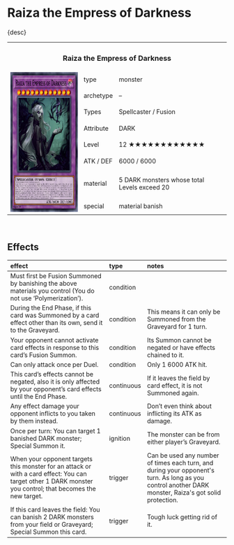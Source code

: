 # Raiza the Empress of Darkness

{desc}


<table>
  <tr>
    <th colspan="3"> <h3> Raiza the Empress of Darkness </h3> </th>
  </tr>
  <tr>
    <td rowspan="8"> <img src="../../../.assets/cards/fusion/Raiza.png" height="320px"> </td>
    <td> type </td>
    <td> monster </td>
  </tr>
  <tr>
    <td> archetype </td>
    <td> – </td>
  </tr>
  <tr>
    <td> Types </td>
    <td> Spellcaster / Fusion </td>
  </tr>
  <tr>
    <td> Attribute </td>
    <td> DARK </td>
  </tr>
  <tr>
    <td> Level </td>
    <td> 12 ★★★★★★★★★★★★ </td>
  </tr>
  <tr>
    <td> ATK / DEF </td>
    <td> 6000 / 6000 </td>
  </tr>
  <tr>
    <td> material </td>
    <td> 5 DARK monsters whose total Levels exceed 20 </td>
  </tr>
  <tr>
    <td> special </td>
    <td> material banish </td>
  </tr>
</table>


<br>


## Effects

| effect | type | notes |
| :----- | :--- | :---- |
| Must first be Fusion Summoned by banishing the above materials you control (You do not use ‘Polymerization’). | condition | |
| During the End Phase, if this card was Summoned by a card effect other than its own, send it to the Graveyard. | condition | This means it can only be Summoned from the Graveyard for 1 turn. |
| Your opponent cannot activate card effects in response to this card’s Fusion Summon. | condition | Its Summon cannot be negated or have effects chained to it. |
| Can only attack once per Duel. | condition | Only 1 6000 ATK hit. |
| This card’s effects cannot be negated, also it is only affected by your opponent’s card effects until the End Phase. | continuous | If it leaves the field by card effect, it is not Summoned again. |
| Any effect damage your opponent inflicts to you taken by them instead. | continuous | Don’t even think about inflicting its ATK as damage. |
| Once per turn: You can target 1 banished DARK monster; Special Summon it. | ignition | The monster can be from either player’s Graveyard. |
| When your opponent targets this monster for an attack or with a card effect: You can target other 1 DARK monster you control; that becomes the new target. | trigger | Can be used any number of times each turn, and during your opponent's turn. As long as you control another DARK monster, Raiza's got solid protection. |
| If this card leaves the field: You can banish 2 DARK monsters from your field or Graveyard; Special Summon this card. | trigger | Tough luck getting rid of it. |
